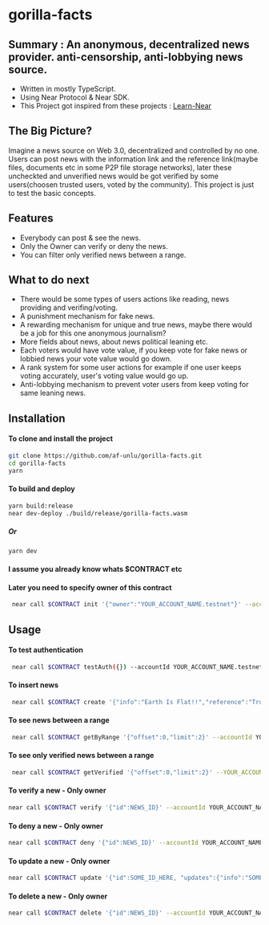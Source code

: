 # gorilla-facts

## Summary : An anonymous, decentralized news provider. anti-censorship, anti-lobbying news source.
- Written in mostly TypeScript.
- Using Near Protocol & Near SDK.
- This Project got inspired from these projects : [Learn-Near]

## The Big Picture?
Imagine a news source on Web 3.0, decentralized and controlled by no one. Users can post news with the information link and the reference link(maybe files, documents etc in some P2P file storage networks), later these uncheckted and unverified news would be got verified by some users(choosen trusted users, voted by the community).
This project is just to test the basic concepts.

## Features
- Everybody can post & see the news.
- Only the Owner can verify or deny the news.
- You can filter only verified news between a range.

## What to do next
- There would be some types of users actions like reading, news providing and verifing/voting.
- A punishment mechanism for fake news.
- A rewarding mechanism for unique and true news, maybe there would be a job for this one anonymous journalism?
- More fields about news, about news political leaning etc.
- Each voters would have vote value, if you keep vote for fake news or lobbied news your vote value would go down.
- A rank system for some user actions for example if one user keeps voting accurately, user's voting value would go up.
- Anti-lobbying mechanism to prevent voter users from keep voting for same leaning news.

## Installation

#### To clone and install the project

```sh
git clone https://github.com/af-unlu/gorilla-facts.git
cd gorilla-facts
yarn
```

#### To build and deploy
```sh
yarn build:release
near dev-deploy ./build/release/gorilla-facts.wasm
```
##### Or 
```sh
yarn dev
```
#### I assume you already know whats $CONTRACT etc

#### Later you need to specify owner of this contract
```sh
 near call $CONTRACT init '{"owner":"YOUR_ACCOUNT_NAME.testnet"}' --accountId $CONTRACT
```

## Usage

#### To test authentication
```sh
 near call $CONTRACT testAuth({}) --accountId YOUR_ACCOUNT_NAME.testnet
```
#### To insert news
```sh
 near call $CONTRACT create '{"info":"Earth Is Flat!!","reference":"Trust me bro"}' --accountId YOUR_ACCOUNT_NAME.testnet
```

#### To see news between a range
```sh
 near call $CONTRACT getByRange '{"offset":0,"limit":2}' --accountId YOUR_ACCOUNT_NAME.testnet
```

#### To see only verified news between a range
```sh
 near call $CONTRACT getVerified '{"offset":0,"limit":2}' --YOUR_ACCOUNT_NAME.testnet
```

#### To verify a new - Only owner
```sh
near call $CONTRACT verify '{"id":NEWS_ID}' --accountId YOUR_ACCOUNT_NAME.testnet
```

#### To deny a new - Only owner
```sh
near call $CONTRACT deny '{"id":NEWS_ID}' --accountId YOUR_ACCOUNT_NAME.testnet
```

#### To update a new - Only owner
```sh
near call $CONTRACT update '{"id":SOME_ID_HERE, "updates":{"info":"SOMESTRING", "reference":"SOMESTRING","isTrue":false,"hasChecked":true} }' --accountId YOUR_ACCOUNT_NAME.testnet
``` 
#### To delete a new - Only owner
```sh
near call $CONTRACT delete '{"id":NEWS_ID}' --accountId YOUR_ACCOUNT_NAME.testnet
```

[//]: # (These are reference links used in the body of this note and get stripped out when the markdown processor does its job. There is no need to format nicely because it shouldn't be seen. Thanks SO - http://stackoverflow.com/questions/4823468/store-comments-in-markdown-syntax)
   [Learn-Near]: <https://github.com/orgs/Learn-NEAR/repositories?q=l1&type=all&language=typescript&sort=>

